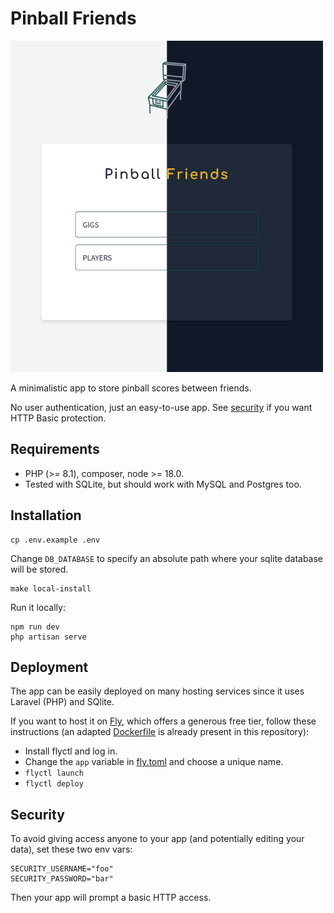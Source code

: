 # Pinball Friends

![](doc/images/capture.png)

A minimalistic app to store pinball scores between friends.

No user authentication, just an easy-to-use app. See [security](#Security) if you want HTTP Basic protection.

## Requirements

- PHP (>= 8.1), composer, node >= 18.0.
- Tested with SQLite, but should work with MySQL and Postgres too.

## Installation

```shell
cp .env.example .env
```

Change `DB_DATABASE` to specify an absolute path where your sqlite database will be stored.

```shell
make local-install
```

Run it locally:

```shell
npm run dev
php artisan serve
```

## Deployment

The app can be easily deployed on many hosting services since it uses Laravel (PHP) and SQlite.

If you want to host it on [Fly](https://fly.io), which offers a generous free tier, follow these instructions (an adapted [Dockerfile](Dockerfile) is already present in this repository):

- Install flyctl and log in.
- Change the `app` variable in [fly.toml](fly.toml) and choose a unique name.
- `flyctl launch`
- `flyctl deploy`

## Security

To avoid giving access anyone to your app (and potentially editing your data), set these two env vars:

```
SECURITY_USERNAME="foo"
SECURITY_PASSWORD="bar"
```

Then your app will prompt a basic HTTP access.
